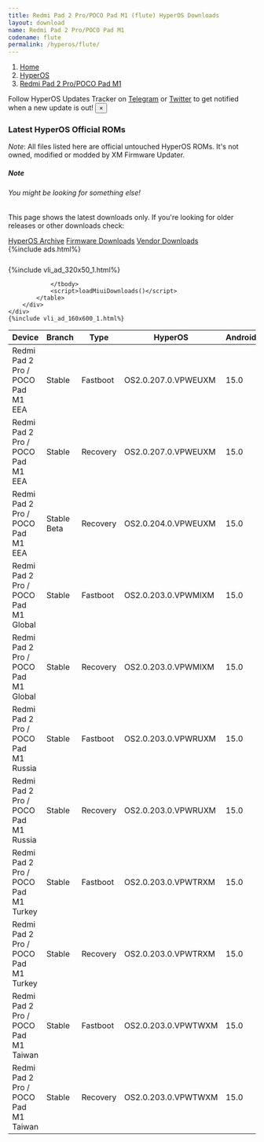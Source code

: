 ```yaml
---
title: Redmi Pad 2 Pro/POCO Pad M1 (flute) HyperOS Downloads
layout: download
name: Redmi Pad 2 Pro/POCO Pad M1
codename: flute
permalink: /hyperos/flute/
---
```

<nav aria-label="breadcrumb">
    <ol class="breadcrumb">
        <li class="breadcrumb-item"><a href="/">Home</a></li>
        <li class="breadcrumb-item"><a href="/hyperos/">HyperOS</a></li>
        <li class="breadcrumb-item active" aria-current="page"><a href="/hyperos/flute/">Redmi Pad 2 Pro/POCO Pad M1</a></li>
    </ol>
</nav>
<div class="alert alert-primary alert-dismissible fade show" role="alert">
    Follow HyperOS Updates Tracker on <a href="https://t.me/MIUIUpdatesTracker" class="alert-link">Telegram</a>
     or <a href="https://twitter.com/MiFwUpdater" class="alert-link">Twitter</a> to get notified when a new update is out!
    <button type="button" class="close" data-dismiss="alert" aria-label="Close">
        <span aria-hidden="true">&times;</span>
    </button>
</div>

### Latest HyperOS Official ROMs
*Note*: All files listed here are official untouched HyperOS ROMs. It's not owned, modified or modded by XM Firmware Updater.
<div class="card">
  <div class="card-body">
    <h5 class="card-title">Note</h5>
    <h6 class="card-subtitle mb-2 text-muted">You might be looking for something else!</h6>
    <p class="card-text">This page shows the latest downloads only.
     If you're looking for older releases or other downloads check:</p>
    <a href="/archive/hyperos/flute/" class="card-link">HyperOS Archive</a>
    <a href="/firmware/flute/" class="card-link">Firmware Downloads</a>
    <a href="/vendor/flute/" class="card-link">Vendor Downloads</a>
  </div>
</div>
{%include ads.html%}
<div class="row justify-content-center">
    <div class="col-10">
        <div class="table-responsive-md" style="margin-top: 25px;">
            {%include vli_ad_320x50_1.html%}
            <table id="miui" class="display dt-responsive nowrap compact table table-striped table-hover table-sm">
                <thead class="thead-dark">
                    <tr>
                        <th data-ref="device">Device</th>
                        <th data-ref="branch">Branch</th>
                        <th data-ref="type">Type</th>
                        <th data-ref="miui">HyperOS</th>
                        <th data-ref="android">Android</th>
                        <th data-ref="size">Size</th>
                        <th data-ref="size">Date</th>
                        <th data-ref="link">Link</th>
                    </tr>
                </thead>
                <tbody>
                <tr><td>Redmi Pad 2 Pro / POCO Pad M1 EEA</td><td>Stable</td><td>Fastboot</td><td>OS2.0.207.0.VPWEUXM</td><td>15.0</td><td>6.0 GB</td><td>2025-09-09</td><td><a href="/hyperos/flute/stable/OS2.0.207.0.VPWEUXM/">Download</a></td></tr>
<tr><td>Redmi Pad 2 Pro / POCO Pad M1 EEA</td><td>Stable</td><td>Recovery</td><td>OS2.0.207.0.VPWEUXM</td><td>15.0</td><td>4.9 GB</td><td>2025-09-24</td><td><a href="/hyperos/flute/stable/OS2.0.207.0.VPWEUXM/">Download</a></td></tr>
<tr><td>Redmi Pad 2 Pro / POCO Pad M1 EEA</td><td>Stable Beta</td><td>Recovery</td><td>OS2.0.204.0.VPWEUXM</td><td>15.0</td><td>4.9 GB</td><td>None</td><td><a href="/hyperos/flute/stable beta/OS2.0.204.0.VPWEUXM/">Download</a></td></tr>
<tr><td>Redmi Pad 2 Pro / POCO Pad M1 Global</td><td>Stable</td><td>Fastboot</td><td>OS2.0.203.0.VPWMIXM</td><td>15.0</td><td>6.5 GB</td><td>2025-09-12</td><td><a href="/hyperos/flute/stable/OS2.0.203.0.VPWMIXM/">Download</a></td></tr>
<tr><td>Redmi Pad 2 Pro / POCO Pad M1 Global</td><td>Stable</td><td>Recovery</td><td>OS2.0.203.0.VPWMIXM</td><td>15.0</td><td>4.9 GB</td><td>2025-09-25</td><td><a href="/hyperos/flute/stable/OS2.0.203.0.VPWMIXM/">Download</a></td></tr>
<tr><td>Redmi Pad 2 Pro / POCO Pad M1 Russia</td><td>Stable</td><td>Fastboot</td><td>OS2.0.203.0.VPWRUXM</td><td>15.0</td><td>6.8 GB</td><td>2025-09-15</td><td><a href="/hyperos/flute/stable/OS2.0.203.0.VPWRUXM/">Download</a></td></tr>
<tr><td>Redmi Pad 2 Pro / POCO Pad M1 Russia</td><td>Stable</td><td>Recovery</td><td>OS2.0.203.0.VPWRUXM</td><td>15.0</td><td>4.8 GB</td><td>2025-09-27</td><td><a href="/hyperos/flute/stable/OS2.0.203.0.VPWRUXM/">Download</a></td></tr>
<tr><td>Redmi Pad 2 Pro / POCO Pad M1 Turkey</td><td>Stable</td><td>Fastboot</td><td>OS2.0.203.0.VPWTRXM</td><td>15.0</td><td>6.0 GB</td><td>2025-09-05</td><td><a href="/hyperos/flute/stable/OS2.0.203.0.VPWTRXM/">Download</a></td></tr>
<tr><td>Redmi Pad 2 Pro / POCO Pad M1 Turkey</td><td>Stable</td><td>Recovery</td><td>OS2.0.203.0.VPWTRXM</td><td>15.0</td><td>4.9 GB</td><td>2025-09-25</td><td><a href="/hyperos/flute/stable/OS2.0.203.0.VPWTRXM/">Download</a></td></tr>
<tr><td>Redmi Pad 2 Pro / POCO Pad M1 Taiwan</td><td>Stable</td><td>Fastboot</td><td>OS2.0.203.0.VPWTWXM</td><td>15.0</td><td>5.7 GB</td><td>2025-09-12</td><td><a href="/hyperos/flute/stable/OS2.0.203.0.VPWTWXM/">Download</a></td></tr>
<tr><td>Redmi Pad 2 Pro / POCO Pad M1 Taiwan</td><td>Stable</td><td>Recovery</td><td>OS2.0.203.0.VPWTWXM</td><td>15.0</td><td>4.8 GB</td><td>2025-09-25</td><td><a href="/hyperos/flute/stable/OS2.0.203.0.VPWTWXM/">Download</a></td></tr>

                </tbody>
                <script>loadMiuiDownloads()</script>
            </table>
        </div>
    </div>
    {%include vli_ad_160x600_1.html%}
</div>

